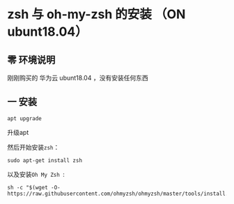# zsh 与 oh-my-zsh 的安装  （ON ubunt18.04） 

## 零 环境说明

刚刚购买的 华为云 ubunt18.04 ，没有安装任何东西

## 一 安装

```
apt upgrade
```

升级apt 

然后开始安装`zsh`：

```
sudo apt-get install zsh
```

以及安装`Oh My Zsh `:

```
sh -c "$(wget -O- https://raw.githubusercontent.com/ohmyzsh/ohmyzsh/master/tools/install.sh)"
```



